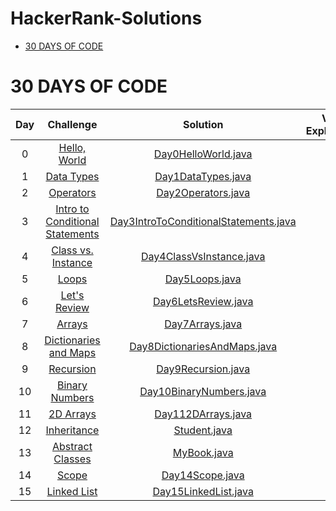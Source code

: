 # HackerRank-Solutions

* [30 DAYS OF CODE](#30-days-of-code)

# 30 DAYS OF CODE

| Day | Challenge | Solution | Video Explaination	|
|:---:|:---------------------------------------------------------------------------------------------------------------------:|:-----------------------------------------------------------------------------------------------------------------------------------------------------------------------------------------------------------------------------------------------------------------------:|:------------------------------------------------------------:|
|  0  | [Hello, World](https://www.hackerrank.com/challenges/30-hello-world)                                  				  | [Day0HelloWorld.java](https://github.com/ramrockety/HackerRank-Solutions/blob/master/HackerRankDashboard/30DaysOfCode/Day0HelloWorld.java)               									    |														       |
|  1  | [Data Types](https://www.hackerrank.com/challenges/30-data-types)                                     				  | [Day1DataTypes.java](https://github.com/ramrockety/HackerRank-Solutions/blob/master/HackerRankDashboard/30DaysOfCode/Day1DataTypes.java)                									    | 														       |
|  2  | [Operators](https://www.hackerrank.com/challenges/30-operators/problem)                                   		      | [Day2Operators.java](https://github.com/ramrockety/HackerRank-Solutions/blob/master/HackerRankDashboard/30DaysOfCode/Day2Operators.java)              										    | 														       |
|  3  | [Intro to Conditional Statements](https://www.hackerrank.com/challenges/30-conditional-statements/problem)            | [Day3IntroToConditionalStatements.java](https://github.com/ramrockety/HackerRank-Solutions/blob/master/HackerRankDashboard/30DaysOfCode/Day3IntroToConditionalStatements.java)                  | 														       |
|  4  | [Class vs. Instance](https://www.hackerrank.com/challenges/30-class-vs-instance/problem)                              | [Day4ClassVsInstance.java](https://github.com/ramrockety/HackerRank-Solutions/blob/master/HackerRankDashboard/30DaysOfCode/Day4ClassVsInstance.java)               						        | 														       |
|  5  | [Loops](https://www.hackerrank.com/challenges/30-loops/problem)                                       				  | [Day5Loops.java](https://github.com/ramrockety/HackerRank-Solutions/blob/master/HackerRankDashboard/30DaysOfCode/Day5Loops.java)                											    | 	 													       |
|  6  | [Let's Review](https://www.hackerrank.com/challenges/30-review-loop/problem)                                      	  | [Day6LetsReview.java](https://github.com/ramrockety/HackerRank-Solutions/blob/master/HackerRankDashboard/30DaysOfCode/Day6LetsReview.java)                						  			    |       											           |
|  7  | [Arrays](https://www.hackerrank.com/challenges/30-arrays/problem)                                       		      | [Day7Arrays.java](https://github.com/ramrockety/HackerRank-Solutions/blob/master/HackerRankDashboard/30DaysOfCode/Day7Arrays.java)                											    |       											           |
|  8  | [Dictionaries and Maps](https://www.hackerrank.com/challenges/30-dictionaries-and-maps/problem)                       | [Day8DictionariesAndMaps.java](https://github.com/ramrockety/HackerRank-Solutions/blob/master/HackerRankDashboard/30DaysOfCode/Day8DictionariesAndMaps.java)                				    |       											           |
|  9  | [Recursion](https://www.hackerrank.com/challenges/30-recursion/problem)                                       		  | [Day9Recursion.java](https://github.com/ramrockety/HackerRank-Solutions/blob/master/HackerRankDashboard/30DaysOfCode/Day9Recursion.java)                									    |   |
|  10 | [Binary Numbers](https://www.hackerrank.com/challenges/30-binary-numbers/problem)                                     | [Day10BinaryNumbers.java](https://github.com/ramrockety/HackerRank-Solutions/blob/master/HackerRankDashboard/30DaysOfCode/Day10BinaryNumbers.java)                							    |       											           |
|  11 | [2D Arrays](https://www.hackerrank.com/challenges/30-2d-arrays/problem)                                     	      | [Day112DArrays.java](https://github.com/ramrockety/HackerRank-Solutions/blob/master/HackerRankDashboard/30DaysOfCode/Day112DArrays.java)                							 		    |       											           |
|  12 | [Inheritance](https://www.hackerrank.com/challenges/30-inheritance/problem)                                           | [Student.java](https://github.com/ramrockety/HackerRank-Solutions/blob/master/HackerRankDashboard/30DaysOfCode/Day12Inheritance.java)                							                        |       											           |
|  13 | [Abstract Classes](https://www.hackerrank.com/challenges/30-abstract-classes/problem)                                 | [MyBook.java](https://github.com/ramrockety/HackerRank-Solutions/blob/master/HackerRankDashboard/30DaysOfCode/Day13AbstractClasses.java)                							                            |       											           |
|  14 | [Scope](https://www.hackerrank.com/challenges/30-scope/problem)                                     				  | [Day14Scope.java](https://github.com/ramrockety/HackerRank-Solutions/blob/master/HackerRankDashboard/30DaysOfCode/Day14Scope.java)                							                    |       											           |
|  15 | [Linked List](https://www.hackerrank.com/challenges/30-linked-list/problem)                                           | [Day15LinkedList.java](https://github.com/ramrockety/HackerRank-Solutions/blob/master/HackerRankDashboard/30DaysOfCode/Day15LinkedList.java)                							        |                                                              |

